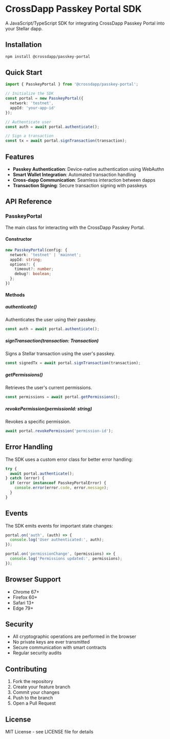 # CrossDapp Passkey Portal SDK

A JavaScript/TypeScript SDK for integrating CrossDapp Passkey Portal into your Stellar dapp.

## Installation

```bash
npm install @crossdapp/passkey-portal
```

## Quick Start

```typescript
import { PasskeyPortal } from '@crossdapp/passkey-portal';

// Initialize the SDK
const portal = new PasskeyPortal({
  network: 'testnet',
  appId: 'your-app-id'
});

// Authenticate user
const auth = await portal.authenticate();

// Sign a transaction
const tx = await portal.signTransaction(transaction);
```

## Features

- **Passkey Authentication**: Device-native authentication using WebAuthn
- **Smart Wallet Integration**: Automated transaction handling
- **Cross-dapp Communication**: Seamless interaction between dapps
- **Transaction Signing**: Secure transaction signing with passkeys

## API Reference

### PasskeyPortal

The main class for interacting with the CrossDapp Passkey Portal.

#### Constructor

```typescript
new PasskeyPortal(config: {
  network: 'testnet' | 'mainnet';
  appId: string;
  options?: {
    timeout?: number;
    debug?: boolean;
  };
})
```

#### Methods

##### authenticate()

Authenticates the user using their passkey.

```typescript
const auth = await portal.authenticate();
```

##### signTransaction(transaction: Transaction)

Signs a Stellar transaction using the user's passkey.

```typescript
const signedTx = await portal.signTransaction(transaction);
```

##### getPermissions()

Retrieves the user's current permissions.

```typescript
const permissions = await portal.getPermissions();
```

##### revokePermission(permissionId: string)

Revokes a specific permission.

```typescript
await portal.revokePermission('permission-id');
```

## Error Handling

The SDK uses a custom error class for better error handling:

```typescript
try {
  await portal.authenticate();
} catch (error) {
  if (error instanceof PasskeyPortalError) {
    console.error(error.code, error.message);
  }
}
```

## Events

The SDK emits events for important state changes:

```typescript
portal.on('auth', (auth) => {
  console.log('User authenticated:', auth);
});

portal.on('permissionChange', (permissions) => {
  console.log('Permissions updated:', permissions);
});
```

## Browser Support

- Chrome 67+
- Firefox 60+
- Safari 13+
- Edge 79+

## Security

- All cryptographic operations are performed in the browser
- No private keys are ever transmitted
- Secure communication with smart contracts
- Regular security audits

## Contributing

1. Fork the repository
2. Create your feature branch
3. Commit your changes
4. Push to the branch
5. Open a Pull Request

## License

MIT License - see LICENSE file for details 